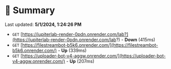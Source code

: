 # 📖 Summary
Last updated: **5/1/2024, 1:24:26 PM**

- `GET` [https://jupiterlab-render-0pdn.onrender.com/lab?](https://jupiterlab-render-0pdn.onrender.com/lab?) - **Down** (415ms)
- `GET` [https://filestreambot-b5k6.onrender.com/](https://filestreambot-b5k6.onrender.com/) - **Up** (339ms)
- `GET` [https://uploader-bot-v4-aggw.onrender.com/](https://uploader-bot-v4-aggw.onrender.com/) - **Up** (207ms)
